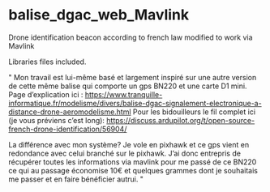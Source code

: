 # balise_dgac_web_Mavlink
Drone identification beacon according to french law modified to work via Mavlink

Libraries files included.

"
Mon travail est lui-même basé et largement inspiré sur une autre version de cette même balise qui comporte un gps BN220 et une carte D1 mini.
Page d’explication ici : https://www.tranquille-informatique.fr/modelisme/divers/balise-dgac-signalement-electronique-a-distance-drone-aeromodelisme.html
Pour les bidouilleurs le fil complet ici (je vous préviens c’est long): https://discuss.ardupilot.org/t/open-source-french-drone-identification/56904/

La différence avec mon système? Je vole en pixhawk et ce gps vient en redondance avec celui branché sur le pixhawk. J’ai donc entrepris de récupérer toutes les informations via mavlink pour me passé de ce BN220 ce qui au passage économise 10€ et quelques grammes dont je souhaitais me passer et en faire bénéficier autrui.
"
